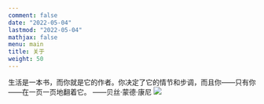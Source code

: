```yaml
---
comment: false
date: "2022-05-04"
lastmod: "2022-05-04"
mathjax: false
menu: main
title: 关于
weight: 50
---
```

生活是一本书，而你就是它的作者。你决定了它的情节和步调，而且你——只有你——在一页一页地翻着它。
                                                                          ——贝丝·蒙德·康尼
![](/./about_files/Rplot.png)